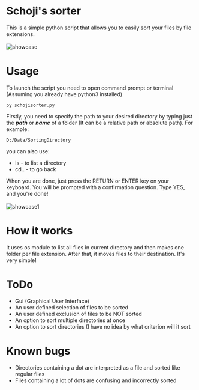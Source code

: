 # Schoji's sorter
This is a simple python script that allows you to easily sort your files by file extensions. <br/> <br/>
![showcase](https://user-images.githubusercontent.com/96655599/160683306-92e56a97-2f10-4a38-99ec-fa5cdcfa79f3.gif)

# Usage
To launch the script you need to open command prompt or terminal (Assuming you already have python3 installed)
```
py schojisorter.py
```
Firstly, you need to specify the path to your desired directory by typing just the ***path*** or ***name*** of a folder (It can be a relative path or absolute path). For example:
```
D:/Data/SortingDirectory
```
you can also use:
* ls - to list a directory
* cd.. - to go back

When you are done, just press the RETURN or ENTER key on your keyboard. You will be prompted with a confirmation question. Type YES, and you're done! <br/> <br/>
![showcase1](https://user-images.githubusercontent.com/96655599/160690025-5f6d3088-e480-41b5-ab09-d86b21f0e114.gif)
# How it works
It uses os module to list all files in current directory and then makes one folder per file extension. After that, it moves files to their destination. It's very simple!
# ToDo
* Gui (Graphical User Interface)
* An user defined selection of files to be sorted
* An user defined exclusion of files to be NOT sorted
* An option to sort multiple directories at once
* An option to sort directories (I have no idea by what criterion will it sort
# Known bugs
* Directories containing a dot are interpreted as a file and sorted like regular files
* Files containing a lot of dots are confusing and incorrectly sorted
